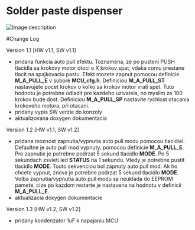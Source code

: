 # Solder paste dispenser

![Image description](FOTO/IMG_20200416_170805_621.jpg)

#Change Log

Version 1.1 [HW v1.1, SW v1.1]
- pridana funkcia auto pull efektu. Toznamena, ze po pusteni PUSH tlacidla sa krokovy motor otoci o X krokov spat, vdaka comu prestane tlacit na spajkovaciu pastu. Efekt mozete zapnut pomocou definicie **M_A_PULL_E** v subore **MCU_cfg.h**.  Definiciou **M_A_PULL_ST** nastavujete pocet krokov o kolko sa krokov motor vrati spet. Tuto hodnotu je potrebne odladit pre kazdeho uzivatela, no myslim ze 100 krokov bude dost. Definiciou **M_A_PULL_SP** nastavite rychlost otacania krokoveho motora, pri otacani.
- pridany vypis SW verzie do konzoly
- aktualizovana doxygen dokumentacia

Version 1.2 [HW v1.1, SW v1.2]
- pridana moznost zapnutia/vypnutia auto pull modu pomocou tlacidiel.  Defaultne je auto pull mod vypnuty, pomocou definicie **M_A_PULL_E**. Pre zapnutie je potrebne podrzat 5 sekund tlacidlo **MODE**. Po 5 sekundach zsvieti led **STATUS** na 1 sekundu. Vtedy je potrebne pustit tlacidlo **MODE**. Touto sekvenciou bol zapnuty auto pull mod. Ak ho chcete vypnut, znova je potrebne podrzat 5 sekund tlacidlo  **MODE**. Volba zapnutia/vypnutia auto pull modu sa neuklada do EEPROM pamete, cize po kazdom restarte je nastavena na hodnotu v definicii **M_A_PULL_E**.
- aktualizacia doxygen dokumentacie

Version 1.3 [HW v1.2, SW v1.2]
- pridany kondenzator 1uF k napajaniu MCU
